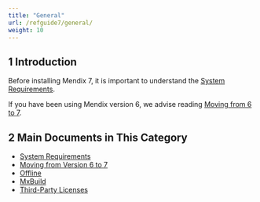 ```yaml
---
title: "General"
url: /refguide7/general/
weight: 10
---
```


## 1 Introduction

Before installing Mendix 7, it is important to understand the [System Requirements](system-requirements). 

If you have been using Mendix version 6, we advise reading [Moving from 6 to 7](moving-from-6-to-7).

## 2 Main Documents in This Category

* [System Requirements](system-requirements)
* [Moving from Version 6 to 7](moving-from-6-to-7)
* [Offline](offline)
* [MxBuild](mxbuild)
* [Third-Party Licenses](third-party-licenses)
